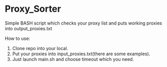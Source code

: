 # Proxy_Sorter
Simple BASH script which checks your proxy list and puts working proxies into output_proxies.txt

How to use:
1. Clone repo into your local.
2. Put your proxies into input_proxies.txt(there are some examples).
3. Just launch main.sh and choose timeout which you need.
